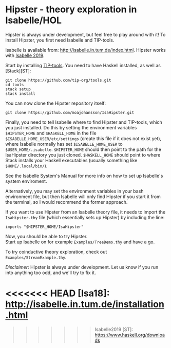 # Hipster - theory exploration in Isabelle/HOL

Hipster is always under development, but feel free to play around with it! To
install Hipster, you first need Isabelle and TIP-tools.

Isabelle is available from: http://isabelle.in.tum.de/index.html. Hipster works
with [Isabelle 2019][Isa19].


Start by installing [TIP-tools][TIP]. You need to have Haskell installed, as well as [Stack][ST]:

    git clone https://github.com/tip-org/tools.git
    cd tools
    stack setup
    stack install

You can now clone the Hipster repository itself:

    git clone https://github.com/moajohansson/IsaHipster.git

Finally, you need to tell Isabelle where to find Hipster and TIP-tools, which you just installed.
Do this by setting the environment variables `$HIPSTER_HOME` and `$HASKELL_HOME` in the file `$ISABELLE_HOME_USER/etc/settings`
(create this file if it does not exist yet), where Isabelle normally has set
`$ISABELLE_HOME_USER` to `$USER_HOME/.isabelle`. `$HIPSTER_HOME` should then
point to the path for the IsaHipster directory you just cloned. `$HASKELL_HOME`
should point to where Stack installs your Haskell executables (usually something like `$HOME/.local/bin/`).

See the Isabelle System's Manual for more info on how to set up Isabelle's system
enviroment.

Alternatively, you may set the environment variables in your bash environment
file, but then Isabelle will only find Hipster if you start it from the
terminal, so I would recommend the former approach.

If you want to use Hipster from an Isabelle theory file, it needs to import the
`IsaHipster.thy` file (which essentially sets up Hipster) by including the
line:

```isabelle
imports "$HIPSTER_HOME/IsaHipster"
```

Now, you should be able to try Hipster.  
Start up Isabelle on for example `Examples/TreeDemo.thy` and have a go.

To try coinductive theory exploration, check out `Examples/StreamExample.thy`.


_Disclaimer_: Hipster is always under development. Let us know if you run into anything too odd,
and we'll try to fix it.


[TIP]: https://github.com/tip-org/tools
<<<<<<< HEAD
[Isa18]: http://isabelle.in.tum.de/installation.html
=======
[Isa19]: http://isabelle.in.tum.de/installation.html
>>>>>>> Isabelle2019
[ST]: https://www.haskell.org/downloads

